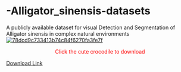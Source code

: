 # -Alligator_sinensis-datasets
A publicly available dataset for visual Detection and Segmentation of Alligator sinensis in complex natural environments
[![78dcd9c733413b74c84f6270fa3fe7f](https://github.com/Ap1rate/-Alligator_sinensis-datasets/assets/107412066/92675716-a5ef-4070-832b-8cc6cd1fe59c)](https://drive.google.com/file/d/1CsL3lZkf927yPItMYKMOfuFpHWDwqQ2k/view?usp=sharing)

<p align="center" style="color:red;">Click the cute crocodile to download</p>

[Download Link](https://drive.google.com/file/d/1CsL3lZkf927yPItMYKMOfuFpHWDwqQ2k/view?usp=sharing)
